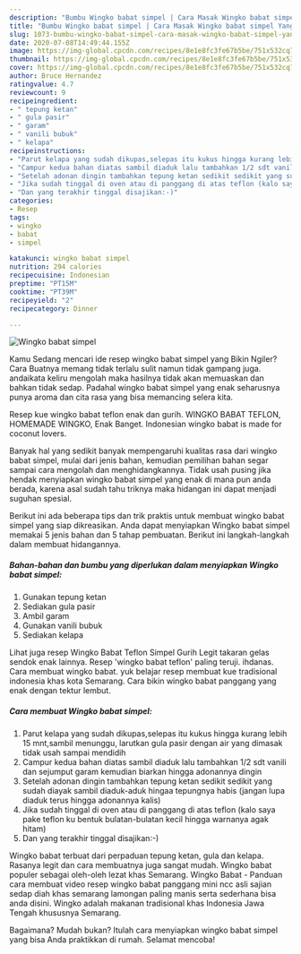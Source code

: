 ```yaml
---
description: "Bumbu Wingko babat simpel | Cara Masak Wingko babat simpel Yang Enak Dan Mudah"
title: "Bumbu Wingko babat simpel | Cara Masak Wingko babat simpel Yang Enak Dan Mudah"
slug: 1073-bumbu-wingko-babat-simpel-cara-masak-wingko-babat-simpel-yang-enak-dan-mudah
date: 2020-07-08T14:49:44.155Z
image: https://img-global.cpcdn.com/recipes/8e1e8fc3fe67b5be/751x532cq70/wingko-babat-simpel-foto-resep-utama.jpg
thumbnail: https://img-global.cpcdn.com/recipes/8e1e8fc3fe67b5be/751x532cq70/wingko-babat-simpel-foto-resep-utama.jpg
cover: https://img-global.cpcdn.com/recipes/8e1e8fc3fe67b5be/751x532cq70/wingko-babat-simpel-foto-resep-utama.jpg
author: Bruce Hernandez
ratingvalue: 4.7
reviewcount: 9
recipeingredient:
- " tepung ketan"
- " gula pasir"
- " garam"
- " vanili bubuk"
- " kelapa"
recipeinstructions:
- "Parut kelapa yang sudah dikupas,selepas itu kukus hingga kurang lebih 15 mnt,sambil menunggu, larutkan gula pasir dengan air yang dimasak tidak usah sampai mendidih"
- "Campur kedua bahan diatas sambil diaduk lalu tambahkan 1/2 sdt vanili dan sejumput garam kemudian biarkan hingga adonannya dingin"
- "Setelah adonan dingin tambahkan tepung ketan sedikit sedikit yang sudah diayak sambil diaduk-aduk hingaa tepungnya habis (jangan lupa diaduk terus hingga adonannya kalis)"
- "Jika sudah tinggal di oven atau di panggang di atas teflon (kalo saya pake teflon ku bentuk bulatan-bulatan kecil hingga warnanya agak hitam)"
- "Dan yang terakhir tinggal disajikan:-)"
categories:
- Resep
tags:
- wingko
- babat
- simpel

katakunci: wingko babat simpel 
nutrition: 294 calories
recipecuisine: Indonesian
preptime: "PT15M"
cooktime: "PT39M"
recipeyield: "2"
recipecategory: Dinner

---
```



![Wingko babat simpel](https://img-global.cpcdn.com/recipes/8e1e8fc3fe67b5be/751x532cq70/wingko-babat-simpel-foto-resep-utama.jpg)

Kamu Sedang mencari ide resep wingko babat simpel yang Bikin Ngiler? Cara Buatnya memang tidak terlalu sulit namun tidak gampang juga. andaikata keliru mengolah maka hasilnya tidak akan memuaskan dan bahkan tidak sedap. Padahal wingko babat simpel yang enak seharusnya punya aroma dan cita rasa yang bisa memancing selera kita.

Resep kue wingko babat teflon enak dan gurih. WINGKO BABAT TEFLON, HOMEMADE WINGKO, Enak Banget. Indonesian wingko babat is made for coconut lovers.

Banyak hal yang sedikit banyak mempengaruhi kualitas rasa dari wingko babat simpel, mulai dari jenis bahan, kemudian pemilihan bahan segar sampai cara mengolah dan menghidangkannya. Tidak usah pusing jika hendak menyiapkan wingko babat simpel yang enak di mana pun anda berada, karena asal sudah tahu triknya maka hidangan ini dapat menjadi suguhan spesial.


Berikut ini ada beberapa tips dan trik praktis untuk membuat wingko babat simpel yang siap dikreasikan. Anda dapat menyiapkan Wingko babat simpel memakai 5 jenis bahan dan 5 tahap pembuatan. Berikut ini langkah-langkah dalam membuat hidangannya.

<!--inarticleads1-->

##### Bahan-bahan dan bumbu yang diperlukan dalam menyiapkan Wingko babat simpel:

1. Gunakan  tepung ketan
1. Sediakan  gula pasir
1. Ambil  garam
1. Gunakan  vanili bubuk
1. Sediakan  kelapa


Lihat juga resep Wingko Babat Teflon Simpel Gurih Legit takaran gelas sendok enak lainnya. Resep &#39;wingko babat teflon&#39; paling teruji. ihdanas. Cara membuat wingko babat. yuk belajar resep membuat kue tradisional indonesia khas kota Semarang. Cara bikin wingko babat panggang yang enak dengan tektur lembut. 

<!--inarticleads2-->

##### Cara membuat Wingko babat simpel:

1. Parut kelapa yang sudah dikupas,selepas itu kukus hingga kurang lebih 15 mnt,sambil menunggu, larutkan gula pasir dengan air yang dimasak tidak usah sampai mendidih
1. Campur kedua bahan diatas sambil diaduk lalu tambahkan 1/2 sdt vanili dan sejumput garam kemudian biarkan hingga adonannya dingin
1. Setelah adonan dingin tambahkan tepung ketan sedikit sedikit yang sudah diayak sambil diaduk-aduk hingaa tepungnya habis (jangan lupa diaduk terus hingga adonannya kalis)
1. Jika sudah tinggal di oven atau di panggang di atas teflon (kalo saya pake teflon ku bentuk bulatan-bulatan kecil hingga warnanya agak hitam)
1. Dan yang terakhir tinggal disajikan:-)


Wingko babat terbuat dari perpaduan tepung ketan, gula dan kelapa. Rasanya legit dan cara membuatnya juga sangat mudah. Wingko babat populer sebagai oleh-oleh lezat khas Semarang. Wingko Babat - Panduan cara membuat video resep wingko babat panggang mini ncc asli sajian sedap diah khas semarang lamongan paling manis serta sederhana bisa anda disini. Wingko adalah makanan tradisional khas Indonesia Jawa Tengah khususnya Semarang. 

Bagaimana? Mudah bukan? Itulah cara menyiapkan wingko babat simpel yang bisa Anda praktikkan di rumah. Selamat mencoba!
